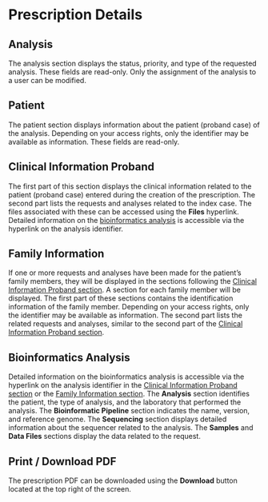 # Prescription Details

## Analysis

The analysis section displays the status, priority, and type of the requested analysis. These fields are read-only. Only the assignment of the analysis to a user can be modified.

## Patient

The patient section displays information about the patient (proband case) of the analysis. Depending on your access rights, only the identifier may be available as information. These fields are read-only.

## Clinical Information Proband

The first part of this section displays the clinical information related to the patient (proband case) entered during the creation of the prescription. The second part lists the requests and analyses related to the index case. The files associated with these can be accessed using the **Files** hyperlink. Detailed information on the [bioinformatics analysis](#bioinformatics-analysis) is accessible via the hyperlink on the analysis identifier.

## Family Information

If one or more requests and analyses have been made for the patient’s family members, they will be displayed in the sections following the [Clinical Information Proband section](#clinical-information-proband). A section for each family member will be displayed. The first part of these sections contains the identification information of the family member. Depending on your access rights, only the identifier may be available as information. The second part lists the related requests and analyses, similar to the second part of the [Clinical Information Proband section](#clinical-information-proband).

## Bioinformatics Analysis

Detailed information on the bioinformatics analysis is accessible via the hyperlink on the analysis identifier in the [Clinical Information Proband section](#clinical-information-proband) or the [Family Information section](#family-information). The **Analysis** section identifies the patient, the type of analysis, and the laboratory that performed the analysis. The **Bioinformatic Pipeline** section indicates the name, version, and reference genome. The **Sequencing** section displays detailed information about the sequencer related to the analysis. The **Samples** and **Data Files** sections display the data related to the request.

## Print / Download PDF

The prescription PDF can be downloaded using the **Download** button located at the top right of the screen.
